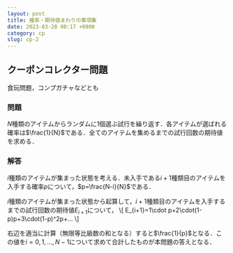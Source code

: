 ```yaml
---
layout: post
title: 確率・期待値まわりの事項集
date: 2023-03-28 00:17 +0900
category: cp
slug: cp-2
---
```


## クーポンコレクター問題

食玩問題，コンプガチャなどとも

### 問題
$N$種類のアイテムからランダムに1個選ぶ試行を繰り返す．各アイテムが選ばれる確率は$\frac{1}{N}$である．全てのアイテムを集めるまでの試行回数の期待値を求める．

### 解答
$i$種類のアイテムが集まった状態を考える．未入手である$i+1$種類目のアイテムを入手する確率$p$について，$p=\frac{N-i}{N}$である．

$i$種類のアイテムが集まった状態から起算して，$i+1$種類目のアイテムを入手するまでの試行回数の期待値$E_{i+1}$について，
\\[
    E_{i+1}=1\cdot p+2\cdot(1-p)p+3\cdot(1-p)^2p+...
\\]

右辺を適当に計算（無限等比級数の和となる）すると$\frac{1}{p}$となる．この値を$i=0,1,...,N-1$について求めて合計したものが本問題の答えとなる．
